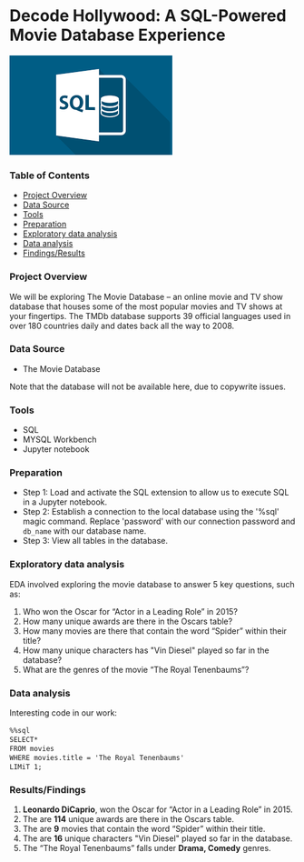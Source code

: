 # Decode Hollywood: A SQL-Powered Movie Database Experience

![SQL](https://github.com/Ndivhoniswani/Analysis-with-SQL-Project/blob/main/SQL%20Image.png)

### Table of Contents
- [Project Overview](#Project-Overview)
- [Data Source](#Data-Source)
- [Tools](#Tools)
- [Preparation](#Preparation)
- [Exploratory data analysis](#Exploratory-data-analysis)
- [Data analysis](#Data-analysis)
- [Findings/Results](#Findings/Results)

### Project Overview
We will be exploring The Movie Database – an online movie and TV show database that houses some of the most popular movies and TV shows at your fingertips. The TMDb database supports 39 official languages used in over 180 countries daily and dates back all the way to 2008.

### Data Source
- The Movie Database
  
Note that the database will not be available here, due to copywrite issues.

### Tools
- SQL
- MYSQL Workbench
- Jupyter notebook

### Preparation 

- Step 1: Load and activate the SQL extension to allow us to execute SQL in a Jupyter notebook.
- Step 2: Establish a connection to the local database using the '%sql' magic command. Replace 'password' with our connection password and `db_name` with our database name.
- Step 3: View all tables in the database.

### Exploratory data analysis

EDA involved exploring the movie database to answer 5 key questions, such as:

1. Who won the Oscar for “Actor in a Leading Role” in 2015?
2. How many unique awards are there in the Oscars table?
3. How many movies are there that contain the word “Spider” within their title?
4. How many unique characters has "Vin Diesel" played so far in the database?
5. What are the genres of the movie “The Royal Tenenbaums”?


### Data analysis

Interesting code in our work:
``` 
%%sql
SELECT*
FROM movies
WHERE movies.title = 'The Royal Tenenbaums'
LIMiT 1; 
```

### Results/Findings

1. **Leonardo DiCaprio**, won the Oscar for “Actor in a Leading Role” in 2015.
2. The are **114** unique awards are there in the Oscars table.
3. The are **9**  movies that contain the word “Spider” within their title.
4. The are **16** unique characters "Vin Diesel" played so far in the database.
5. The “The Royal Tenenbaums” falls under **Drama, Comedy** genres.

